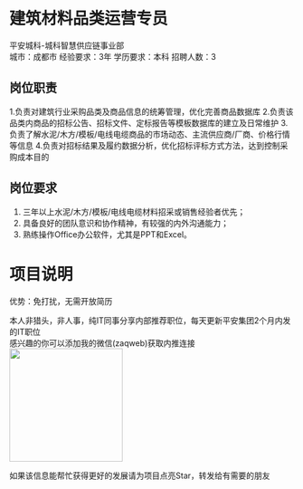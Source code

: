 # 建筑材料品类运营专员
平安城科-城科智慧供应链事业部  
城市：成都市 经验要求：3年 学历要求：本科  招聘人数：3

## 岗位职责
1.负责对建筑行业采购品类及商品信息的统筹管理，优化完善商品数据库
 2.负责该品类内商品的招标公告、招标文件、定标报告等模板数据库的建立及日常维护
 3.负责了解水泥/木方/模板/电线电缆商品的市场动态、主流供应商/厂商、价格行情等信息
 4.负责对招标结果及履约数据分析，优化招标评标方式方法，达到控制采购成本目的

## 岗位要求
1.	三年以上水泥/木方/模板/电线电缆材料招采或销售经验者优先；
 2.	具备良好的团队意识和协作精神，有较强的内外沟通能力；
 3.	熟练操作Office办公软件，尤其是PPT和Excel。

# 项目说明

优势：免打扰，无需开放简历

本人非猎头，非人事，纯IT同事分享内部推荐职位，每天更新平安集团2个月内发的IT职位  
感兴趣的你可以添加我的微信(zaqweb)获取内推连接  
<img src="https://github.com/zaqweb/PA-IT-JOBS/blob/master/WechatICode.jpeg"  height="200" width="200">

如果该信息能帮忙获得更好的发展请为项目点亮Star，转发给有需要的朋友




